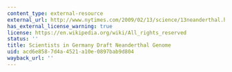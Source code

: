 ```yaml
---
content_type: external-resource
external_url: http://www.nytimes.com/2009/02/13/science/13neanderthal.html
has_external_license_warning: true
license: https://en.wikipedia.org/wiki/All_rights_reserved
status: ''
title: Scientists in Germany Draft Neanderthal Genome
uid: acd6e858-7d4a-4521-a10e-0897bab9d804
wayback_url: ''
---
```

